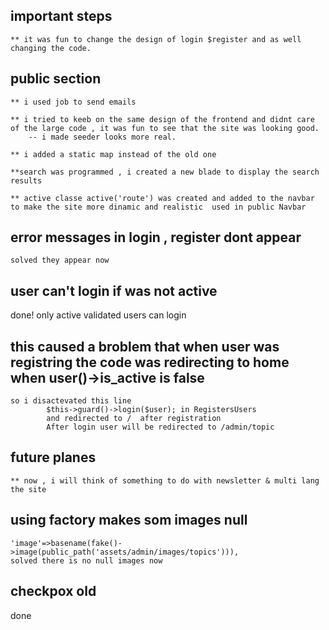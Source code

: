 ## important steps
    ** it was fun to change the design of login $register and as well changing the code. 

## public section
    ** i used job to send emails

    ** i tried to keeb on the same design of the frontend and didnt care of the large code , it was fun to see that the site was looking good.
        -- i made seeder looks more real.

    ** i added a static map instead of the old one

    **search was programmed , i created a new blade to display the search results

    ** active classe active('route') was created and added to the navbar to make the site more dinamic and realistic  used in public Navbar


## error messages in login , register dont appear
    solved they appear now

## user can't login if was not active  
  done! only active validated users can login

## this caused a broblem that when user was registring the code was redirecting to home when user()->is_active is false
    so i disactevated this line 
            $this->guard()->login($user); in RegistersUsers
            and redirected to /  after registration
            After login user will be redirected to /admin/topic

## future planes
    ** now , i will think of something to do with newsletter & multi lang the site

## using factory makes som images null 
    'image'=>basename(fake()->image(public_path('assets/admin/images/topics'))),
    solved there is no null images now

## checkpox old
done 